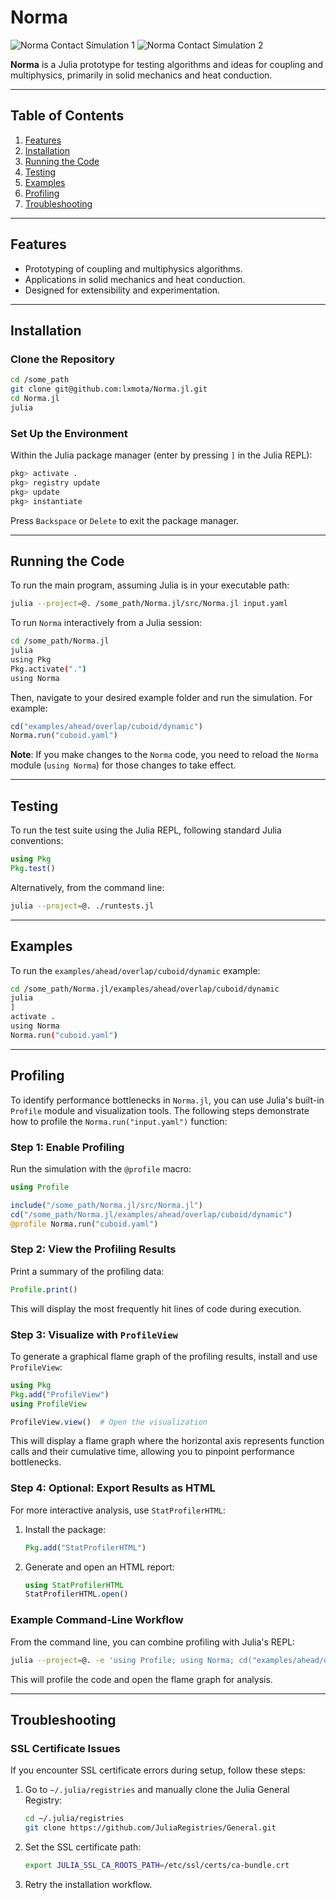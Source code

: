 # Norma

![Norma Contact Simulation 1](https://github.com/lxmota/Norma.jl/blob/main/doc/norma-contact-1.png)
![Norma Contact Simulation 2](https://github.com/lxmota/Norma.jl/blob/main/doc/norma-contact-2.png)

**Norma** is a Julia prototype for testing algorithms and ideas for coupling and multiphysics, primarily in solid mechanics and heat conduction.

---

## **Table of Contents**
1. [Features](#features)
2. [Installation](#installation)
3. [Running the Code](#running-the-code)
4. [Testing](#testing)
5. [Examples](#examples)
6. [Profiling](#profiling)
7. [Troubleshooting](#troubleshooting)

---

## **Features**
- Prototyping of coupling and multiphysics algorithms.
- Applications in solid mechanics and heat conduction.
- Designed for extensibility and experimentation.

---

## **Installation**

### Clone the Repository
```bash
cd /some_path
git clone git@github.com:lxmota/Norma.jl.git
cd Norma.jl
julia
```

### Set Up the Environment
Within the Julia package manager (enter by pressing `]` in the Julia REPL):
```julia
pkg> activate .
pkg> registry update
pkg> update
pkg> instantiate
```
Press `Backspace` or `Delete` to exit the package manager.

---

## **Running the Code**

To run the main program, assuming Julia is in your executable path:
```bash
julia --project=@. /some_path/Norma.jl/src/Norma.jl input.yaml
```

To run `Norma` interactively from a Julia session:
```bash
cd /some_path/Norma.jl
julia
using Pkg
Pkg.activate(".")
using Norma
```
Then, navigate to your desired example folder and run the simulation. For example:
```julia
cd("examples/ahead/overlap/cuboid/dynamic")
Norma.run("cuboid.yaml")
```

**Note**: If you make changes to the `Norma` code, you need to reload the `Norma` module (`using Norma`) for those changes to take effect.

---

## **Testing**

To run the test suite using the Julia REPL, following standard Julia conventions:
```julia
using Pkg
Pkg.test()
```

Alternatively, from the command line:
```bash
julia --project=@. ./runtests.jl
```

---

## **Examples**

To run the `examples/ahead/overlap/cuboid/dynamic` example:
```bash
cd /some_path/Norma.jl/examples/ahead/overlap/cuboid/dynamic
julia
]
activate .
using Norma
Norma.run("cuboid.yaml")
```

---

## **Profiling**

To identify performance bottlenecks in `Norma.jl`, you can use Julia's built-in `Profile` module and visualization tools. The following steps demonstrate how to profile the `Norma.run("input.yaml")` function:

### Step 1: Enable Profiling
Run the simulation with the `@profile` macro:
```julia
using Profile

include("/some_path/Norma.jl/src/Norma.jl")
cd("/some_path/Norma.jl/examples/ahead/overlap/cuboid/dynamic")
@profile Norma.run("cuboid.yaml")
```

### Step 2: View the Profiling Results
Print a summary of the profiling data:
```julia
Profile.print()
```
This will display the most frequently hit lines of code during execution.

### Step 3: Visualize with `ProfileView`
To generate a graphical flame graph of the profiling results, install and use `ProfileView`:

```julia
using Pkg
Pkg.add("ProfileView")
using ProfileView

ProfileView.view()  # Open the visualization
```

This will display a flame graph where the horizontal axis represents function calls and their cumulative time, allowing you to pinpoint performance bottlenecks.

### Step 4: Optional: Export Results as HTML
For more interactive analysis, use `StatProfilerHTML`:

1. Install the package:
   ```julia
   Pkg.add("StatProfilerHTML")
   ```
2. Generate and open an HTML report:
   ```julia
   using StatProfilerHTML
   StatProfilerHTML.open()
   ```

### Example Command-Line Workflow
From the command line, you can combine profiling with Julia's REPL:
```bash
julia --project=@. -e 'using Profile; using Norma; cd("examples/ahead/overlap/cuboid/dynamic"); @profile Norma.run("cuboid.yaml")' -E 'using ProfileView; ProfileView.view()'
```
This will profile the code and open the flame graph for analysis.

---

## **Troubleshooting**

### SSL Certificate Issues
If you encounter SSL certificate errors during setup, follow these steps:
1. Go to `~/.julia/registries` and manually clone the Julia General Registry:
   ```bash
   cd ~/.julia/registries
   git clone https://github.com/JuliaRegistries/General.git
   ```
2. Set the SSL certificate path:
   ```bash
   export JULIA_SSL_CA_ROOTS_PATH=/etc/ssl/certs/ca-bundle.crt
   ```
3. Retry the installation workflow.
